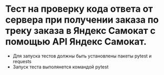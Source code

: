 ﻿# Тест на проверку кода ответа от сервера при получении заказа по треку заказа в Яндекс Самокат с помощью API Яндекс Самокат.
- Для запуска тестов должны быть установлены пакеты pytest и requests
- Запуск теста выполянется командой pytest